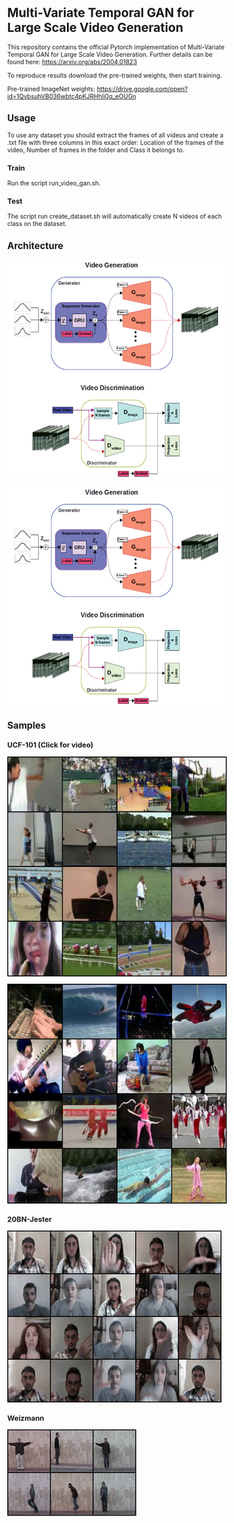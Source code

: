 # Multi-Variate Temporal GAN for Large Scale Video Generation

This repository contains the official Pytorch implementation of Multi-Variate Temporal GAN for Large Scale Video Generation. Further details can be found here: https://arxiv.org/abs/2004.01823

To reproduce results download the pre-trained weights, then start training.

Pre-trained ImageNet weights: https://drive.google.com/open?id=1QvbsuhVB036wbtc4pKJRHhli0q_eOUGn

## Usage

To use any dataset you should  extract the frames of all videos and create a .txt file with three columns in this exact order: Location of the frames of the video, Number of frames in the folder and Class it belongs to.

### Train
Run the script run_video_gan.sh.

### Test
The script run create_dataset.sh will automatically create N videos of each class on the dataset.

## Architecture

<img src="https://github.com/amunozgarza/mvt-gan/blob/master/demos/arch.png" width="650">

![](demos/arch.png)


## Samples

### UCF-101 (Click for video)
[![MVT-GAN](demos/ucf_2.png)](https://drive.google.com/file/d/1mViABmg-JfJQxGb82_rsQil5vIj7GZAR/view?usp=sharing "MVT-GAN")

[![MVT-GAN](demos/ucf.png)](https://drive.google.com/file/d/1HWrkv_Gglxv9bDnnLF4-A-SXIU6egzLB/view?usp=sharing "MVT-GAN")

### 20BN-Jester
![](demos/jester_video.gif)

### Weizmann
![](demos/weiz_video.gif)

